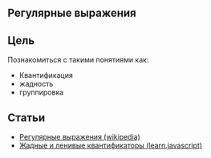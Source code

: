 ## Регулярные выражения

## Цель
Познакомиться с такими понятиями как:
- Квантификация
- жадность
- группировка

## Статьи
- [Регулярные выражения (wikipedia)](https://ru.wikipedia.org/wiki/%D0%A0%D0%B5%D0%B3%D1%83%D0%BB%D1%8F%D1%80%D0%BD%D1%8B%D0%B5_%D0%B2%D1%8B%D1%80%D0%B0%D0%B6%D0%B5%D0%BD%D0%B8%D1%8F)
- [Жадные и ленивые квантификаторы (learn.javascript)](https://learn.javascript.ru/regexp-greedy-and-lazy)
